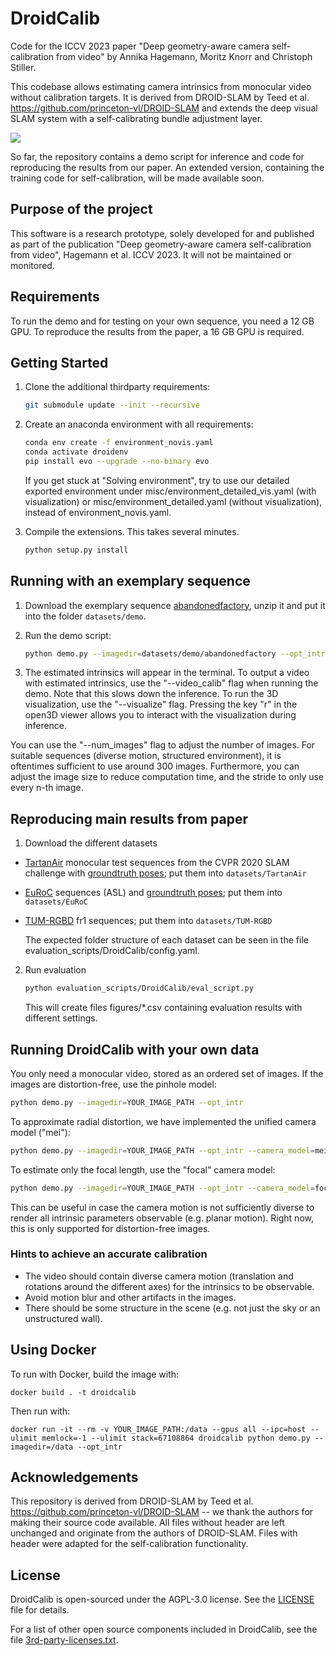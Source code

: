 # DroidCalib

Code for the ICCV 2023 paper "Deep geometry-aware camera self-calibration from video" by Annika Hagemann, Moritz Knorr and Christoph Stiller. 

This codebase allows estimating camera intrinsics from monocular video without calibration targets. It is derived from DROID-SLAM by Teed et al. https://github.com/princeton-vl/DROID-SLAM and extends the deep visual SLAM system with a self-calibrating bundle adjustment layer.


![](/misc/DroidCalib.png)


So far, the repository contains a demo script for inference and code for reproducing the results from our paper. An extended version, containing the training code for self-calibration, will be made available soon.


## Purpose of the project
This software is a research prototype, solely developed for and published as part of the publication "Deep geometry-aware camera self-calibration from video", Hagemann et al. ICCV 2023. It will not be maintained or monitored.


## Requirements
To run the demo and for testing on your own sequence, you need a 12 GB GPU.
To reproduce the results from the paper, a 16 GB GPU is required. 


## Getting Started
1. Clone the additional thirdparty requirements:
    ```Bash
    git submodule update --init --recursive
    ```

2. Create an anaconda environment with all requirements:
    ```Bash
    conda env create -f environment_novis.yaml
    conda activate droidenv
    pip install evo --upgrade --no-binary evo
    ```
    If you get stuck at "Solving environment", try to use our detailed exported environment under misc/environment_detailed_vis.yaml (with visualization) or misc/environment_detailed.yaml (without visualization), instead of environment_novis.yaml.

3. Compile the extensions. This takes several minutes.
    ```Bash
    python setup.py install
    ```



## Running with an exemplary sequence
1. Download the exemplary sequence [abandonedfactory](https://drive.google.com/uc?id=1AlfhZnGmlsKWGcNHFB1i8i8Jzn4VHB15), unzip it and put it into the folder `datasets/demo`.

2. Run the demo script:
    ```Bash
    python demo.py --imagedir=datasets/demo/abandonedfactory --opt_intr --num_images=300
    ```
3. The estimated intrinsics will appear in the terminal. To output a video with estimated intrinsics, use the "--video_calib" flag when running the demo. Note that this slows down the inference. To run the 3D visualization, use the "--visualize" flag. Pressing the key "r" in the open3D viewer allows you to interact with the visualization during inference.

You can use the "--num_images" flag to adjust the number of images. For suitable sequences (diverse motion, structured environment), it is oftentimes sufficient to use around 300 images. Furthermore, you can adjust the image size to reduce computation time, and the stride to only use every n-th image.


## Reproducing main results from paper
1. Download the different datasets
* [TartanAir](https://tartanair.blob.core.windows.net/tartanair-testing1/tartanair-test-mono-release.tar.gz) monocular test sequences from the CVPR 2020 SLAM challenge with [groundtruth poses](https://cmu.box.com/shared/static/3p1sf0eljfwrz4qgbpc6g95xtn2alyfk.zip); put them into `datasets/TartanAir`
* [EuRoC](https://projects.asl.ethz.ch/datasets/doku.php?id=kmavvisualinertialdatasets) sequences (ASL) and [groundtruth poses](https://github.com/princeton-vl/DROID-SLAM/tree/main/data/euroc_groundtruth); put them into `datasets/EuRoC`
* [TUM-RGBD](https://vision.in.tum.de/data/datasets/rgbd-dataset/download) fr1 sequences; put them into `datasets/TUM-RGBD`

    The expected folder structure of each dataset can be seen in the file evaluation_scripts/DroidCalib/config.yaml.

2. Run evaluation
    ```Bash
    python evaluation_scripts/DroidCalib/eval_script.py 
    ```
    This will create files figures/*.csv containing evaluation results with different settings.


## Running DroidCalib with your own data
You only need a monocular video, stored as an ordered set of images. If the images are distortion-free, use the pinhole model:
```Bash
python demo.py --imagedir=YOUR_IMAGE_PATH --opt_intr
```

To approximate radial distortion, we have implemented the unified camera model ("mei"):
```Bash
python demo.py --imagedir=YOUR_IMAGE_PATH --opt_intr --camera_model=mei
```
To estimate only the focal length, use the "focal" camera model:
```Bash
python demo.py --imagedir=YOUR_IMAGE_PATH --opt_intr --camera_model=focal
```
This can be useful in case the camera motion is not sufficiently diverse to render all intrinsic parameters observable (e.g. planar motion). Right now, this is only supported for distortion-free images.

### Hints to achieve an accurate calibration
* The video should contain diverse camera motion (translation and rotations around the different axes) for the intrinsics to be observable.
* Avoid motion blur and other artifacts in the images.
* There should be some structure in the scene (e.g. not just the sky or an unstructured wall).

## Using Docker
To run with Docker, build the image with:
```
docker build . -t droidcalib
```
Then run with:
```
docker run -it --rm -v YOUR_IMAGE_PATH:/data --gpus all --ipc=host --ulimit memlock=-1 --ulimit stack=67108864 droidcalib python demo.py --imagedir=/data --opt_intr
```

## Acknowledgements
This repository is derived from DROID-SLAM by Teed et al. https://github.com/princeton-vl/DROID-SLAM -- we thank the authors for making their source code available. All files without header are left unchanged and originate from the authors of DROID-SLAM. Files with header were adapted for the self-calibration functionality.

## License
DroidCalib is open-sourced under the AGPL-3.0 license. See the
[LICENSE](LICENSE) file for details.

For a list of other open source components included in DroidCalib, see the
file [3rd-party-licenses.txt](3rd-party-licenses.txt).

